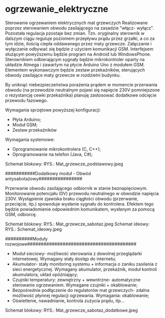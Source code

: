 ogrzewanie_elektryczne
======================

Sterowanie ogrzewaniem elektrycznych mat grzewczych
Realizowane poprzez sterowaniem obwodu zasilającego na zasadzie "włącz- wyłącz".
Pozostała regulacja pzostaje bez zmian. Tzn. oryginalny sterownik w dalszym ciągu reguluje poziomem przepływu prądu przez grzałki, a co za tym idzie, ilością ciepła oddawanego przez maty grzewcze.
Załączanie i wyłączanie odbywać się będzie z użyciem komunikacji GSM.
Interfejsem służącym powyższemu będzie program na Android lub WindowsPhone.
Sterownikiem odbierającym sygnały będzie mikrokontroler oparty na układzie Atmega i zawartym na płycie Arduino Uno z modułem GSM. Elementem wykonawczym będzie zestaw przekaźników, sterujących obwody zasilające maty grzewcze w rozdzielni budynku.

By uniknąć niebezpieczeństwa porażenia prądem w momencie przerwania obwodu (na przewodzie neutralnym pojawi się napięcie 230V pomniejszone o rezystancję cewki przekaźnika) planuję zastosować dodatkowe odcięcie przewodu fazowego.

Wymagania sprzętowe powyższej konfiguracji:
* Płyta Arduino;
* Moduł GSM;
* Zestaw przekaźników

Wymagania systemowe:
* Oprogramowanie mikrokontrolera (C, C++);
* Oprogramowanie na telefon (Java, C#);

Schemat blokowy: RYS.: Mat_grzewcze_podstawowy.jpeg



###########Dodatkowy moduł - Obwód antysabotażowy################

Przerwanie obwodu zasilającego odbiornik w stanie beznapięciowym.
Monitorowanie potencjału (0V) przewodu neutralnego w obwodzie napięcia 230V. Wystąpienie zjawiska braku ciągłości obwodu (przerwanie, przecięcie, itp.) spowoduje wysłanie sygnału do kontrolera. Efektem tego będzie powiadomienie odpowiednim komunikatem, wysłanym za pomocą GSM, odbiorcę.

Schemat blokowy: RYS.: Mat_grzewcze_sabotaz.jpeg
Schemat ideowy: RYS.: Schemat_ideowy.jpeg


##########Moduły rozwojowe########################################

* Moduł sieciowy- możliwość sterowania z dowolnej przeglądarki internetowej. Wymagany stały dostęp do internetu;
* Akumulator- stały monitoring systemu + informacja o zaniku zasilania z sieci energetycznej. Wymagany akumulator, przekaźnik, moduł kontroli akumulatora, układ opóźniający;
* Czujniki temperatury: zewnętrzny + wewntrzne- automatyczne sterowanie ogrzewaniem. Wymagane czujniki + okablowanie;
* Bezpośrednie podłączenie do regulatorów mat grzewczych- zdalna możliwość płynnej regulacji ogrzewania. Wymagania: okablowanie;
* Oświetlenie, nawadnianie, kontrola zużycia prądu, itp...

Schemat blokowy: RYS.: Mat_grzewcze_sabotaz_dodatkowe.jpeg
